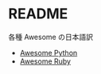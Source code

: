 # README

各種 Awesome の日本語訳

- [Awesome Python](/blob/master/python.md)
- [Awesome Ruby](/blob/master/ruby.md)
